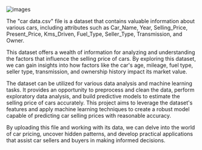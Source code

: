 

![images](https://github.com/polpratik68/100-days-of-ML-baiscs-/assets/132188237/0cec539c-c053-4268-a00c-521b3b653ee8)



The "car data.csv" file is a dataset that contains valuable information about various cars, including attributes such as Car_Name, Year, Selling_Price, Present_Price, Kms_Driven, Fuel_Type, Seller_Type, Transmission, and Owner.

This dataset offers a wealth of information for analyzing and understanding the factors that influence the selling price of cars. By exploring this dataset, we can gain insights into how factors like the car's age, mileage, fuel type, seller type, transmission, and ownership history impact its market value.

The dataset can be utilized for various data analysis and machine learning tasks. It provides an opportunity to preprocess and clean the data, perform exploratory data analysis, and build predictive models to estimate the selling price of cars accurately. This project aims to leverage the dataset's features and apply machine learning techniques to create a robust model capable of predicting car selling prices with reasonable accuracy.

By uploading this file and working with its data, we can delve into the world of car pricing, uncover hidden patterns, and develop practical applications that assist car sellers and buyers in making informed decisions.

